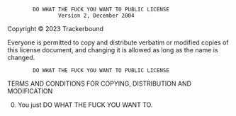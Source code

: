             DO WHAT THE FUCK YOU WANT TO PUBLIC LICENSE
                    Version 2, December 2004

 Copyright © 2023 Trackerbound

 Everyone is permitted to copy and distribute verbatim or modified
 copies of this license document, and changing it is allowed as long
 as the name is changed.

            DO WHAT THE FUCK YOU WANT TO PUBLIC LICENSE
   TERMS AND CONDITIONS FOR COPYING, DISTRIBUTION AND MODIFICATION

  0. You just DO WHAT THE FUCK YOU WANT TO.
